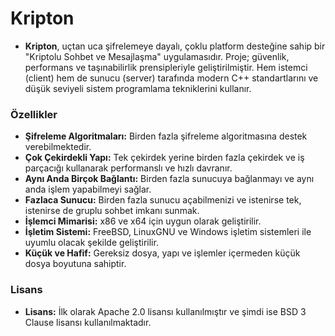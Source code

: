 # Kripton

- **Kripton**, uçtan uca şifrelemeye dayalı, çoklu platform desteğine sahip bir "Kriptolu Sohbet ve Mesajlaşma" uygulamasıdır.
Proje; güvenlik, performans ve taşınabilirlik prensipleriyle geliştirilmiştir.
Hem istemci (client) hem de sunucu (server) tarafında modern C++ standartlarını ve düşük seviyeli sistem programlama tekniklerini kullanır.

### Özellikler

- **Şifreleme Algoritmaları:** Birden fazla şifreleme algoritmasına destek verebilmektedir.
- **Çok Çekirdekli Yapı:** Tek çekirdek yerine birden fazla çekirdek ve iş parçacığı kullanarak performanslı ve hızlı davranır.
- **Aynı Anda Birçok Bağlantı:** Birden fazla sunucuya bağlanmayı ve aynı anda işlem yapabilmeyi sağlar.
- **Fazlaca Sunucu:** Birden fazla sunucu açabilmenizi ve istenirse tek, istenirse de gruplu sohbet imkanı sunmak.
- **İşlemci Mimarisi:** x86 ve x64 için uygun olarak geliştirilir.
- **İşletim Sistemi:** FreeBSD, LinuxGNU ve Windows işletim sistemleri ile uyumlu olacak şekilde geliştirilir.
- **Küçük ve Hafif:** Gereksiz dosya, yapı ve işlemler içermeden küçük dosya boyutuna sahiptir.

### Lisans
- **Lisans:** İlk olarak Apache 2.0 lisansı kullanılmıştır ve şimdi ise BSD 3 Clause lisansı kullanılmaktadır.